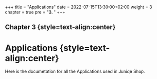 +++
title = "Applications"
date = 2022-07-15T13:30:00+02:00
weight = 3
chapter = true
pre = "<b>3. </b>"
+++


## Chapter 3 {style=text-align:center}
# Applications {style=text-align:center}

Here is the documetation for all the Applications used in Juniqe Shop.


